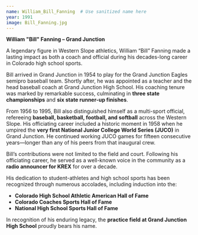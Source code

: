 ```yaml
---
name: William_Bill_Fanning  # Use sanitized name here
year: 1991
image: Bill_Fanning.jpg
---
```


**William "Bill" Fanning – Grand Junction**

A legendary figure in Western Slope athletics, William “Bill” Fanning made a lasting impact as both a coach and official during his decades-long career in Colorado high school sports.

Bill arrived in Grand Junction in 1954 to play for the Grand Junction Eagles semipro baseball team. Shortly after, he was appointed as a teacher and the head baseball coach at Grand Junction High School. His coaching tenure was marked by remarkable success, culminating in **three state championships** and **six state runner-up finishes**.

From 1956 to 1995, Bill also distinguished himself as a multi-sport official, refereeing **baseball, basketball, football, and softball** across the Western Slope. His officiating career included a historic moment in 1958 when he umpired the **very first National Junior College World Series (JUCO)** in Grand Junction. He continued working JUCO games for fifteen consecutive years—longer than any of his peers from that inaugural crew.

Bill’s contributions were not limited to the field and court. Following his officiating career, he served as a well-known voice in the community as a **radio announcer for KREX** for over a decade.

His dedication to student-athletes and high school sports has been recognized through numerous accolades, including induction into the:
- **Colorado High School Athletic American Hall of Fame**
- **Colorado Coaches Sports Hall of Fame**
- **National High School Sports Hall of Fame**

In recognition of his enduring legacy, the **practice field at Grand Junction High School** proudly bears his name.
